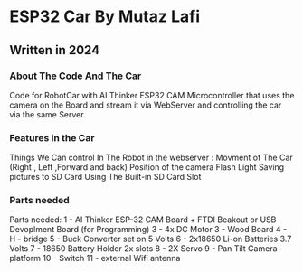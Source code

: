 <h1>ESP32 Car By Mutaz Lafi</h1>
<h2>Written in 2024</h2>

<h3> About The Code And The Car</h3>
<p>
Code for RobotCar with AI Thinker ESP32 CAM Microcontroller
that uses the camera on the Board and stream it via WebServer 
and controlling the car via the same Server.
</p>

<h3> Features in the Car</h3>
<p>
Things We Can control In The Robot in the webserver :
Movment of The Car (Right , Left ,Forward and back)
Position of the camera
Flash Light
Saving pictures to SD Card Using The Built-in SD Card Slot
</p>

<h3> Parts needed</h3>
<p>
Parts needed:
1 - AI Thinker ESP-32 CAM Board + FTDI Beakout or USB Devoplment Board (for Programming)
3 - 4x DC Motor
3 - Wood Board
4 - H - bridge 
5 - Buck Converter set on 5 Volts
6 - 2x18650 Li-on Batteries 3.7 Volts
7 - 18650 Battery Holder 2x slots
8 - 2X Servo 
9 - Pan Tilt Camera platform
10 - Switch 
11 - external Wifi antenna 
</p>


